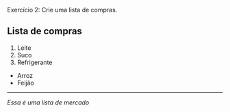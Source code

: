 Exercício 2: Crie uma lista de compras.
## Lista de compras
 1. Leite
 2. Suco
 3. Refrigerante

 <ul>
 <li>Arroz</li>
 <li>Feijão</li>
 </ul>

 <hr>

 <em>Essa é uma lista de mercado</em>